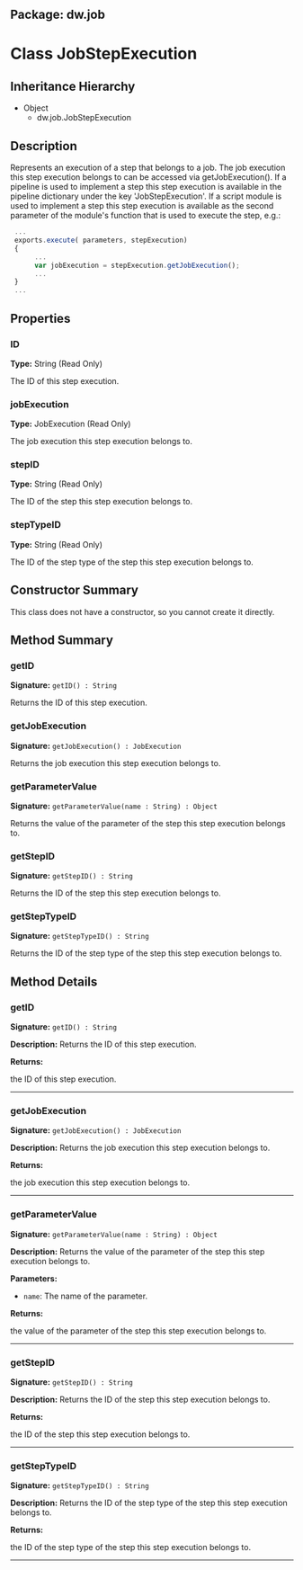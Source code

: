 ## Package: dw.job

# Class JobStepExecution

## Inheritance Hierarchy

- Object
  - dw.job.JobStepExecution

## Description

Represents an execution of a step that belongs to a job. The job execution this step execution belongs to can be accessed via getJobExecution(). If a pipeline is used to implement a step this step execution is available in the pipeline dictionary under the key 'JobStepExecution'. If a script module is used to implement a step this step execution is available as the second parameter of the module's function that is used to execute the step, e.g.:

```javascript
 ...
 exports.execute( parameters, stepExecution)
 {
      ...
      var jobExecution = stepExecution.getJobExecution();
      ...
 }
 ...
```

## Properties

### ID

**Type:** String (Read Only)

The ID of this step execution.

### jobExecution

**Type:** JobExecution (Read Only)

The job execution this step execution belongs to.

### stepID

**Type:** String (Read Only)

The ID of the step this step execution belongs to.

### stepTypeID

**Type:** String (Read Only)

The ID of the step type of the step this step execution belongs to.

## Constructor Summary

This class does not have a constructor, so you cannot create it directly.

## Method Summary

### getID

**Signature:** `getID() : String`

Returns the ID of this step execution.

### getJobExecution

**Signature:** `getJobExecution() : JobExecution`

Returns the job execution this step execution belongs to.

### getParameterValue

**Signature:** `getParameterValue(name : String) : Object`

Returns the value of the parameter of the step this step execution belongs to.

### getStepID

**Signature:** `getStepID() : String`

Returns the ID of the step this step execution belongs to.

### getStepTypeID

**Signature:** `getStepTypeID() : String`

Returns the ID of the step type of the step this step execution belongs to.

## Method Details

### getID

**Signature:** `getID() : String`

**Description:** Returns the ID of this step execution.

**Returns:**

the ID of this step execution.

---

### getJobExecution

**Signature:** `getJobExecution() : JobExecution`

**Description:** Returns the job execution this step execution belongs to.

**Returns:**

the job execution this step execution belongs to.

---

### getParameterValue

**Signature:** `getParameterValue(name : String) : Object`

**Description:** Returns the value of the parameter of the step this step execution belongs to.

**Parameters:**

- `name`: The name of the parameter.

**Returns:**

the value of the parameter of the step this step execution belongs to.

---

### getStepID

**Signature:** `getStepID() : String`

**Description:** Returns the ID of the step this step execution belongs to.

**Returns:**

the ID of the step this step execution belongs to.

---

### getStepTypeID

**Signature:** `getStepTypeID() : String`

**Description:** Returns the ID of the step type of the step this step execution belongs to.

**Returns:**

the ID of the step type of the step this step execution belongs to.

---

